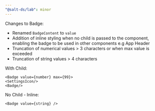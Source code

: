 ```yaml
---
"@salt-ds/lab": minor
---
```


Changes to Badge:

- Renamed `BadgeContent` to `value`
- Addition of inline styling when no child is passed to the component, enabling the badge to be used in other components e.g App Header
- Truncation of numerical values > 3 characters or when max value is exceeded
- Truncation of string values > 4 characters

With Child:

```
<Badge value={number} max={99}>
<SettingsIcon/>
<Badge/>
```

No Child - Inline:

```
<Badge value={string} />
```
